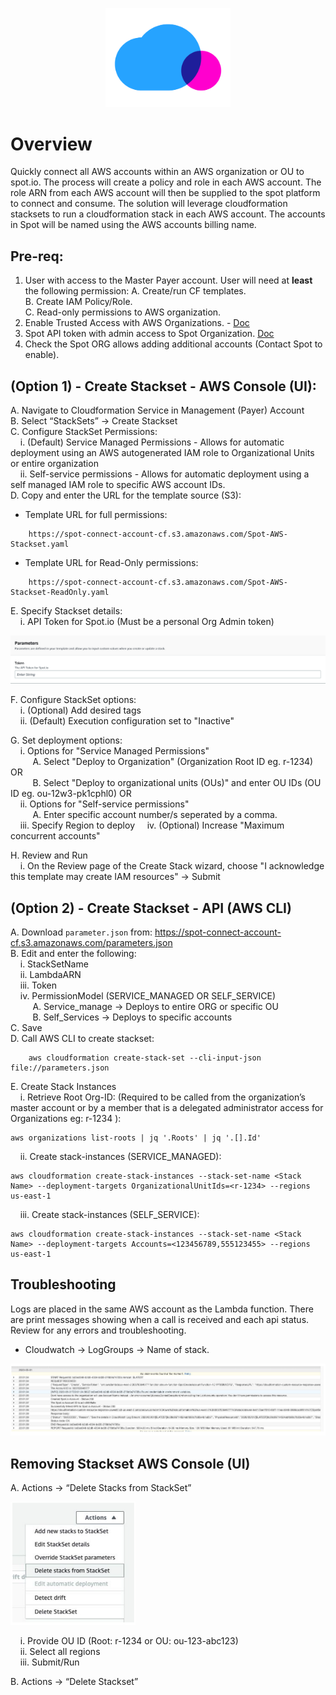 <p align="center"><img src="./images/logo.png" width="200" class="center"></p>

# Overview

Quickly connect all AWS accounts within an AWS organization or OU to spot.io. The process will create
a policy and role in each AWS account. The role ARN from each AWS account will then be supplied to
the spot platform to connect and consume. The solution will leverage cloudformation stacksets to run a
cloudformation stack in each AWS account. The accounts in Spot will be named using the AWS accounts billing name.

## Pre-req:

1. User with access to the Master Payer account. User will need at **least** the following permission:
    A. Create/run CF templates.  
    B. Create IAM Policy/Role.  
    C. Read-only permissions to AWS organization.
2. Enable Trusted Access with AWS Organizations. - [Doc](https://docs.aws.amazon.com/AWSCloudFormation/latest/UserGuide/stacksets-orgs-enable-trusted-access.html)
3. Spot API token with admin access to Spot Organization. [Doc](https://help.spot.io/spotinst-api/administration/create-an-api-token)
4. Check the Spot ORG allows adding additional accounts (Contact Spot to enable).


## (Option 1) - Create Stackset - AWS Console (UI):
A. Navigate to Cloudformation Service in Management (Payer) Account  
B. Select “StackSets” -> Create Stackset  
C. Configure StackSet Permissions:  
&nbsp;&nbsp;&nbsp;&nbsp;i. (Default) Service Managed Permissions - Allows for automatic deployment using an AWS autogenerated IAM role to Organizational Units or entire organization    
&nbsp;&nbsp;&nbsp;&nbsp;ii. Self-service permissions - Allows for automatic deployment using a self managed IAM role to specific AWS account IDs.  
D. Copy and enter the URL for the template source (S3):  
- Template URL for full permissions:
```
    https://spot-connect-account-cf.s3.amazonaws.com/Spot-AWS-Stackset.yaml
```
- Template URL for Read-Only permissions:  
```
    https://spot-connect-account-cf.s3.amazonaws.com/Spot-AWS-Stackset-ReadOnly.yaml
```

E. Specify Stackset details:   
&nbsp;&nbsp;&nbsp;&nbsp;i. API Token for Spot.io (Must be a personal Org Admin token)    

<div><img src="./images/2-d.png"></div>

F. Configure StackSet options:  
&nbsp;&nbsp;&nbsp;&nbsp;i. (Optional) Add desired tags  
&nbsp;&nbsp;&nbsp;&nbsp;ii. (Default) Execution configuration set to "Inactive"

G. Set deployment options:  
&nbsp;&nbsp;&nbsp;&nbsp;i. Options for "Service Managed Permissions"  
&nbsp;&nbsp;&nbsp;&nbsp;&nbsp;&nbsp;&nbsp;&nbsp; A. Select "Deploy to Organization" (Organization Root ID eg. r-1234) OR  
&nbsp;&nbsp;&nbsp;&nbsp;&nbsp;&nbsp;&nbsp;&nbsp; B. Select "Deploy to organizational units (OUs)" and enter OU IDs (OU ID eg. ou-12w3-pk1cphl0) OR  
&nbsp;&nbsp;&nbsp;&nbsp;ii. Options for "Self-service permissions"  
&nbsp;&nbsp;&nbsp;&nbsp;&nbsp;&nbsp;&nbsp;&nbsp; A. Enter specific account number/s seperated by a comma.  
&nbsp;&nbsp;&nbsp;&nbsp;iii. Specify Region to deploy
&nbsp;&nbsp;&nbsp;&nbsp;iv. (Optional) Increase "Maximum concurrent accounts"

H. Review and Run  
&nbsp;&nbsp;&nbsp;&nbsp;i. On the Review page of the Create Stack wizard, choose "I acknowledge this template may create IAM resources" -> Submit



## (Option 2) - Create Stackset - API (AWS CLI)

A. Download `parameter.json` from: <a href="https://spot-connect-account-cf.s3.amazonaws.com/parameters.json">https://spot-connect-account-cf.s3.amazonaws.com/parameters.json  
B. Edit and enter the following:  
&nbsp;&nbsp;&nbsp;&nbsp;i. StackSetName  
&nbsp;&nbsp;&nbsp;&nbsp;ii. LambdaARN  
&nbsp;&nbsp;&nbsp;&nbsp;iii. Token  
&nbsp;&nbsp;&nbsp;&nbsp;iv. PermissionModel (SERVICE_MANAGED OR SELF_SERVICE)  
&nbsp;&nbsp;&nbsp;&nbsp;&nbsp;&nbsp;&nbsp;&nbsp; A. Service_manage -> Deploys to entire ORG or specific OU  
&nbsp;&nbsp;&nbsp;&nbsp;&nbsp;&nbsp;&nbsp;&nbsp; B. Self_Services -> Deploys to specific accounts  
C. Save  
D. Call AWS CLI to create stackset:
```
    aws cloudformation create-stack-set --cli-input-json file://parameters.json
```

E. Create Stack Instances  
&nbsp;&nbsp;&nbsp;&nbsp;i. Retrieve Root Org-ID: (Required to be called from the organization’s master account or by a member that is a delegated administrator access for Organizations eg: r-1234 ):  
```
aws organizations list-roots | jq '.Roots' | jq '.[].Id'
```
&nbsp;&nbsp;&nbsp;&nbsp;ii. Create stack-instances (SERVICE_MANAGED):  
```
aws cloudformation create-stack-instances --stack-set-name <Stack Name> --deployment-targets OrganizationalUnitIds=<r-1234> --regions us-east-1
```
&nbsp;&nbsp;&nbsp;&nbsp;iii. Create stack-instances (SELF_SERVICE):  
```
aws cloudformation create-stack-instances --stack-set-name <Stack Name> --deployment-targets Accounts=<123456789,555123455> --regions us-east-1
```

## Troubleshooting
Logs are placed in the same AWS account as the Lambda function. There are print messages showing when a call is received and each api status. Review for any errors and troubleshooting.
- Cloudwatch -> LogGroups -> Name of stack.

<img src="./images/troubleshooting.png">

## Removing Stackset AWS Console (UI)
A. Actions -> “Delete Stacks from StackSet”  

<div><img src="./images/removing.png" width="200"></div>

<!-- <img src="./images/removing.png" width="200"> -->

&nbsp;&nbsp;&nbsp;&nbsp;i. Provide OU ID (Root: r-1234 or OU: ou-123-abc123)  
&nbsp;&nbsp;&nbsp;&nbsp;ii. Select all regions  
&nbsp;&nbsp;&nbsp;&nbsp;iii. Submit/Run  

B. Actions -> “Delete Stackset”  

